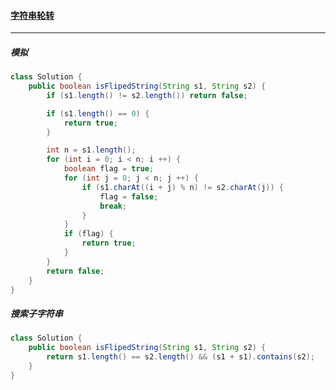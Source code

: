 #### <a href="https://leetcode.cn/problems/string-rotation-lcci/">字符串轮转</a>

--------------

##### 模拟

```java
class Solution {
    public boolean isFlipedString(String s1, String s2) {
        if (s1.length() != s2.length()) return false;

        if (s1.length() == 0) {
            return true;
        }

        int n = s1.length();
        for (int i = 0; i < n; i ++) {
            boolean flag = true;
            for (int j = 0; j < n; j ++) {
                if (s1.charAt((i + j) % n) != s2.charAt(j)) {
                    flag = false;
                    break;
                }
            }
            if (flag) {
                return true;
            }
        }
        return false;
    }
}
```

##### 搜索子字符串

```java
class Solution {
    public boolean isFlipedString(String s1, String s2) {
        return s1.length() == s2.length() && (s1 + s1).contains(s2);
    }
}
```

